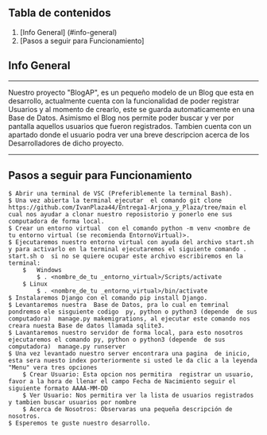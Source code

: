 ## Tabla de contenidos
1. [Info General] (#info-general)
2. [Pasos a seguir para Funcionamiento]
## Info General
***
Nuestro proyecto "BlogAP", es un pequeño modelo de un Blog que esta en desarrollo, actualmente cuenta con la funcionalidad de poder registrar Usuarios y al momento de crearlo, este se guarda automaticamente en una Base de Datos. Asimismo el Blog nos permite poder buscar y ver por pantalla aquellos usuarios que fueron registrados. Tambien cuenta con un apartado donde el usuario podra ver una breve descripcion acerca de los Desarrolladores de dicho proyecto.
***
## Pasos a seguir para Funcionamiento
```
$ Abrir una terminal de VSC (Preferiblemente la terminal Bash).
$ Una vez abierta la terminal ejecutar  el comando git clone https://github.com/IvanPlaza44/Entrega1-Arjona_y_Plaza/tree/main el cual nos ayudar a clonar nuestro reposistorio y ponerlo ene sus computadora de forma local.
$ Crear un entorno virtual  con el comando python -m venv <nombre de tu entorno virtual (se recomienda EntornoVirtual)>.
$ Ejecutaremos nuestro entorno virtual con ayuda del archivo start.sh  y para activarlo en la terminal ejecutaremos el siguiente comando . start.sh o  si no se quiere ocupar este archivo escribiremos en la terminal:
    $   Windows
        $ . <nombre_de_tu _entorno_virtual>/Scripts/activate
    $ Linux
        $ . <nombre_de_tu _entorno_virtual>/bin/activate
$ Instalaremos Django con el comando pip install Django.
$ Levantaremos nuestra  Base de Datos, pra lo cual en temrinal pondremso ele sisguiente codigo  py, python o python3 (depende  de sus computadora)  manage.py makemigrations, al ejecutar este comando nos creara nuesta Base de datos llamada sqlite3.
$ Lavantaremos nuestro servidor de forma local, para esto nosotros ejecutaremos el comando py, python o python3 (depende  de sus computadora)  manage.py runserver
$ Una vez levantado nuestro server encontrara una pagina  de inicio, esta sera nuesto index porteriormente si usted le da clic a la leyenda "Menu" vera tres opciones
    $ Crear Usuario: Esta opcion nos permitira  registrar un usuario, favor a la hora de llenar el campo Fecha de Nacimiento seguir el siguiente formato AAAA-MM-DD
    $ Ver Usuario: Nos permitira ver la lista de usuarios registrados y tambien buscar usuarios por nombre
    $ Acerca de Nosotros: Observaras una pequeña descripción de nosotros.
$ Esperemos te guste nuestro desarrollo.

